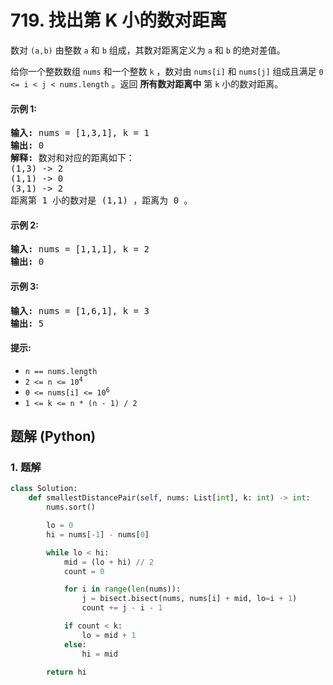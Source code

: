 # 719. 找出第 K 小的数对距离
数对 `(a,b)` 由整数 `a` 和 `b` 组成，其数对距离定义为 `a` 和 `b` 的绝对差值。

给你一个整数数组 `nums` 和一个整数 `k` ，数对由 `nums[i]` 和 `nums[j]` 组成且满足 `0 <= i < j < nums.length` 。返回 **所有数对距离中** 第 `k` 小的数对距离。

#### 示例 1:
<pre>
<strong>输入:</strong> nums = [1,3,1], k = 1
<strong>输出:</strong> 0
<strong>解释:</strong> 数对和对应的距离如下：
(1,3) -> 2
(1,1) -> 0
(3,1) -> 2
距离第 1 小的数对是 (1,1) ，距离为 0 。
</pre>

#### 示例 2:
<pre>
<strong>输入:</strong> nums = [1,1,1], k = 2
<strong>输出:</strong> 0
</pre>

#### 示例 3:
<pre>
<strong>输入:</strong> nums = [1,6,1], k = 3
<strong>输出:</strong> 5
</pre>

#### 提示:
* `n == nums.length`
* <code>2 <= n <= 10<sup>4</sup></code>
* <code>0 <= nums[i] <= 10<sup>6</sup></code>
* `1 <= k <= n * (n - 1) / 2`

## 题解 (Python)

### 1. 题解
```Python
class Solution:
    def smallestDistancePair(self, nums: List[int], k: int) -> int:
        nums.sort()

        lo = 0
        hi = nums[-1] - nums[0]

        while lo < hi:
            mid = (lo + hi) // 2
            count = 0

            for i in range(len(nums)):
                j = bisect.bisect(nums, nums[i] + mid, lo=i + 1)
                count += j - i - 1

            if count < k:
                lo = mid + 1
            else:
                hi = mid

        return hi
```
